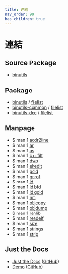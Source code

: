 ```yaml
---
title: 連結
nav_order: 99
has_children: true
---
```


# 連結


## Source Package

* [binutils](https://packages.ubuntu.com/source/focal/binutils)


## Package

* [binutils](https://packages.ubuntu.com/focal/binutils) / [filelist](https://packages.ubuntu.com/focal/amd64/binutils/filelist)
* [binutils-common](https://packages.ubuntu.com/focal/binutils-common) / [filelist](https://packages.ubuntu.com/focal/amd64/binutils-common/filelist)
* [binutils-doc](https://packages.ubuntu.com/focal/binutils-doc) / [filelist](https://packages.ubuntu.com/focal/all/binutils-doc/filelist)


## Manpage

* $ man 1 [addr2line](https://manpages.ubuntu.com/manpages/focal/en/man1/addr2line.1.html)
* $ man 1 [ar](https://manpages.ubuntu.com/manpages/focal/en/man1/ar.1.html)
* $ man 1 [as](https://manpages.ubuntu.com/manpages/focal/en/man1/as.1.html)
* $ man 1 [c++filt](https://manpages.ubuntu.com/manpages/focal/en/man1/c++filt.1.html)
* $ man 1 [dwp](https://manpages.ubuntu.com/manpages/focal/en/man1/dwp.1.html)
* $ man 1 [elfedit](https://manpages.ubuntu.com/manpages/focal/en/man1/elfedit.1.html)
* $ man 1 [gold](https://manpages.ubuntu.com/manpages/focal/en/man1/gold.1.html)
* $ man 1 [gprof](https://manpages.ubuntu.com/manpages/focal/en/man1/gprof.1.html)
* $ man 1 [ld](https://manpages.ubuntu.com/manpages/focal/en/man1/ld.1.html)
* $ man 1 [ld.bfd](https://manpages.ubuntu.com/manpages/focal/en/man1/ld.bfd.1.html)
* $ man 1 [ld.gold](https://manpages.ubuntu.com/manpages/focal/en/man1/ld.gold.1.html)
* $ man 1 [nm](https://manpages.ubuntu.com/manpages/focal/en/man1/nm.1.html)
* $ man 1 [objcopy](https://manpages.ubuntu.com/manpages/focal/en/man1/objcopy.1.html)
* $ man 1 [objdump](https://manpages.ubuntu.com/manpages/focal/en/man1/objdump.1.html)
* $ man 1 [ranlib](https://manpages.ubuntu.com/manpages/focal/en/man1/ranlib.1.html)
* $ man 1 [readelf](https://manpages.ubuntu.com/manpages/focal/en/man1/readelf.1.html)
* $ man 1 [size](https://manpages.ubuntu.com/manpages/focal/en/man1/size.1.html)
* $ man 1 [strings](https://manpages.ubuntu.com/manpages/focal/en/man1/strings.1.html)
* $ man 1 [strip](https://manpages.ubuntu.com/manpages/focal/en/man1/strip.1.html)


## Just the Docs

* [Just the Docs](https://pmarsceill.github.io/just-the-docs/) ([GitHub](https://github.com/pmarsceill/just-the-docs))
* [Demo](https://pmarsceill.github.io/jtd-remote/) ([GitHub](https://github.com/pmarsceill/jtd-remote))

